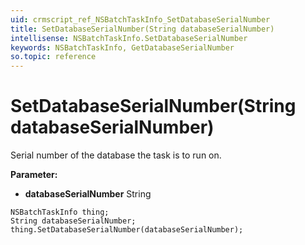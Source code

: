 ```yaml
---
uid: crmscript_ref_NSBatchTaskInfo_SetDatabaseSerialNumber
title: SetDatabaseSerialNumber(String databaseSerialNumber)
intellisense: NSBatchTaskInfo.SetDatabaseSerialNumber
keywords: NSBatchTaskInfo, GetDatabaseSerialNumber
so.topic: reference
---
```


# SetDatabaseSerialNumber(String databaseSerialNumber)

Serial number of the database the task is to run on.

**Parameter:** 
 - **databaseSerialNumber** String

```crmscript
NSBatchTaskInfo thing;
String databaseSerialNumber;
thing.SetDatabaseSerialNumber(databaseSerialNumber);
```


